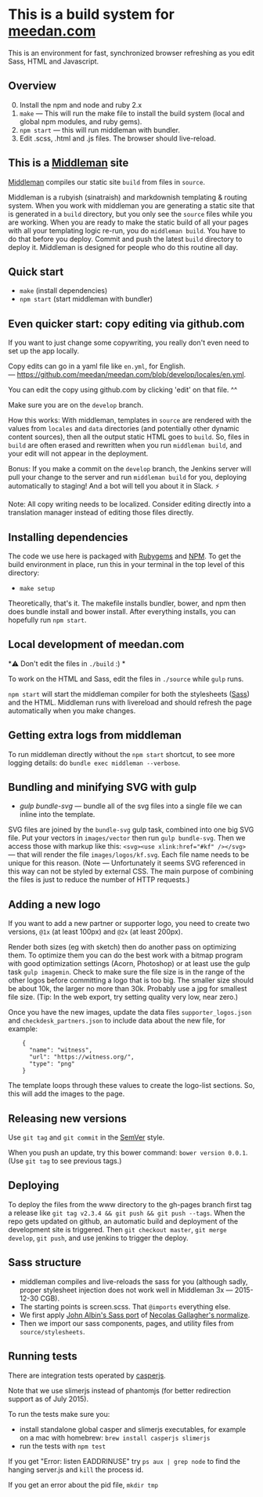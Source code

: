 # This is a build system for [meedan.com](http://meedan.com)

This is an environment for fast, synchronized browser refreshing as you edit Sass, HTML and Javascript.

## Overview

0. Install the npm and node and ruby 2.x
1. `make` — This will run the make file to install the build system (local and global npm modules, and ruby gems).
2. `npm start` — this will run middleman with bundler.
3. Edit .scss, .html and .js files. The browser should live-reload.

## This is a [Middleman](http://middlemanapp.com/) site

[Middleman](http://middlemanapp.com/) compiles our static site `build` from files in `source`.

Middleman is a rubyish (sinatraish) and markdownish templating & routing system. When you work with middleman you are generating a static site that is generated in a `build` directory, but you only see the `source` files while you are working. When you are ready to make the static build of all your pages with all your templating logic re-run, you do `middleman build`. You have to do that before you deploy. Commit and push the latest `build` directory to deploy it. Middleman is designed for people who do this routine all day. 

## Quick start

* `make` (install dependencies)
* `npm start` (start middleman with bundler)

## Even quicker start: copy editing via github.com

If you want to just change some copywriting, you really don't even need to set up the app locally.

Copy edits can go in a yaml file like `en.yml`, for English.— https://github.com/meedan/meedan.com/blob/develop/locales/en.yml.

You can edit the copy using github.com by clicking 'edit' on that file. ^^

Make sure you are on the `develop` branch. 

How this works: With middleman, templates in `source` are rendered with the values from `locales` and `data` directories (and potentially other dynamic content sources), then all the output static HTML goes to `build`. So, files in `build` are often erased and rewritten when you run `middleman build`, and your edit will not appear in the deployment.

Bonus: If you make a commit on the `develop` branch, the Jenkins server will pull your change to the server and run `middleman build` for you, deploying automatically to staging! And a bot will tell you about it in Slack. :zap:

Note: All copy writing needs to be localized. Consider editing directly into a translation manager instead of editing those files directly. 

## Installing dependencies

The code we use here is packaged with [Rubygems](http://rubygems.com/) and [NPM](https://www.npmjs.com/ "npm"). To get the build environment in place, run this in your terminal in the top level of this directory: 

  * `make setup`

Theoretically, that's it. The makefile installs bundler, bower, and npm then does bundle install and bower install. After everything installs, you can hopefully run `npm start`.

## Local development of meedan.com

*:warning: Don't edit the files in `./build` :) * 

To work on the HTML and Sass, edit the files in `./source` while `gulp` runs.

`npm start` will start the middleman compiler for both the stylesheets ([Sass](sass-lang.com/)) and the HTML. Middleman runs with livereload and should refresh the page automatically when you make changes.

## Getting extra logs from middleman

To run middleman directly without the `npm start` shortcut, to see more logging details: do `bundle exec middleman --verbose`.

## Bundling and minifying SVG with gulp 

- *gulp bundle-svg* — bundle all of the svg files into a single file we can inline into the template.

SVG files are joined by the `bundle-svg` gulp task, combined into one big SVG file. Put your vectors in `images/vector` then run `gulp bundle-svg`. Then we access those with markup like this: `<svg><use xlink:href="#kf" /></svg>` — that will render the file `images/logos/kf.svg`. Each file name needs to be unique for this reason. (Note — Unfortunately it seems SVG referenced in this way can not be styled by external CSS. The main purpose of combining the files is just to reduce the number of HTTP requests.)

## Adding a new logo 

If you want to add a new partner or supporter logo, you need to create two versions, `@1x` (at least 100px) and `@2x` (at least 200px).

Render both sizes (eg with sketch) then do another pass on optimizing them. To optimize them you can do the best work with a bitmap program with good optimization settings (Acorn, Photoshop) or at least use the gulp task `gulp imagemin`. Check to make sure the file size is in the range of the other logos before committing a logo that is too big. The smaller size should be about 10k, the larger no more than 30k. Probably use a jpg for smallest file size. (Tip: In the web export, try setting quality very low, near zero.)

Once you have the new images, update the data files `supporter_logos.json` and `checkdesk_partners.json` to include data about the new file, for example:

        {
          "name": "witness",
          "url": "https://witness.org/",
          "type": "png"
        }

The template loops through these values to create the logo-list sections. So, this will add the images to the page.

## Releasing new versions

Use `git tag` and `git commit` in the [SemVer](http://semver.org/) style.

When you push an update, try this bower command: `bower version 0.0.1`. (Use `git tag` to see previous tags.)

## Deploying

To deploy the files from the www directory to the gh-pages branch first tag a release like `git tag v2.3.4 && git push && git push --tags`.
When the repo gets updated on github, an automatic build and deployment of the development site is triggered.
Then `git checkout master`, `git merge develop`, `git push`, and use jenkins to trigger the deploy.

## Sass structure

- middleman compiles and live-reloads the sass for you (although sadly, proper stylesheet injection does not work well in Middleman 3x — 2015-12-30 CGB).
- The starting points is screen.scss. That `@imports` everything else.
- We first apply [John Albin's Sass port](https://github.com/JohnAlbin/normalize-scss) of [Necolas Gallagher's normalize](https://github.com/necolas/normalize.css).
- Then we import our sass components, pages, and utility files from `source/stylesheets`.

## Running tests

There are integration tests operated by [casperjs](http://casperjs.org/ "CasperJS, a navigation scripting and testing utility for PhantomJS and SlimerJS").  

Note that we use slimerjs instead of phantomjs (for better redirection support as of July 2015).

To run the tests make sure you:

- install standalone global casper and slimerjs executables, for example on a mac with homebrew: `brew install casperjs slimerjs`
- run the tests with `npm test`

If you get "Error: listen EADDRINUSE" try `ps aux | grep node` to find the hanging server.js and `kill` the process id.

If you get an error about the pid file, `mkdir tmp`
